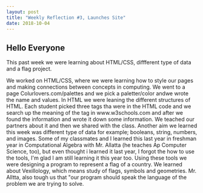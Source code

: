 ```yaml
---
layout: post
title: "Weekly Reflection #3, Launches Site"
date: 2018-10-04
---
```

<h2>Hello Everyone</h2>
<p>This past week we were learning about HTML/CSS, diffferent type of data and a flag project. 
</p>
<p>We worked on HTML/CSS, where we were learning how to style our pages and making connections between concepts in computing. We went to a page Colurlovers.com/palettes and we pick a paletter/color andwe wrote the name and values. In HTML we were leaning the different structures of HTML. Each student picked three tags tha were in the HTML code and we search up the meaning of the tag in www.w3schools.com and after we found the information and wrote it down some information. We teached our partners about it and then we shared with the class. Another aim we learned this week was different type of data for example; booleans, string, numbers, and images. Some of my classmates and I learned this last year in freshman year in Computational Algebra with Mr. Allatta (he teaches Ap Computer Science, too), but even thought i learned it last year, I forgot the how to use the tools, I'm glad I am still learning it this year too. Using these tools we were designing a program to represent a flag of a country. We learned about Vexillology, which means study of flags, symbols and geometries. Mr. Alltta, also tough us that "our program should speak the language of the problem we are trying to solve. 
 </p>
